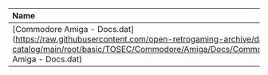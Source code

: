 |Name|Size|
|:---|---:|
|[Commodore Amiga - Docs.dat](https://raw.githubusercontent.com/open-retrogaming-archive/dat-catalog/main/root/basic/TOSEC/Commodore/Amiga/Docs/Commodore Amiga - Docs.dat)|475618|
